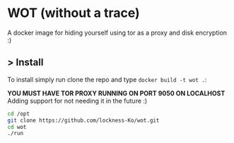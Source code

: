 # WOT (without a trace)

A docker image for hiding yourself using tor as a proxy and disk encryption :)

## > **Install**

To install simply run clone the repo and type `docker build -t wot .`:

**YOU MUST HAVE TOR PROXY RUNNING ON PORT 9050 ON LOCALHOST**
Adding support for not needing it in the future :)

```bash
cd /opt
git clone https://github.com/lockness-Ko/wot.git
cd wot
./run
```
